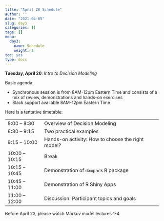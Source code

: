 ```yaml
---
title: "April 20 Schedule"
author: ''
date: "2021-04-05"
slug: day3
categories: []
tags: []
menu:
  day3:
    name: Schedule
    weight: 1
toc: yes
type: docs
---
```


**Tuesday, April 20**: *Intro to Decision Modeling*

Basic agenda:

- Synchronous session is from 8AM-12pm Eastern Time and consists of a mix of review, demonstrations and hands-on exercises
- Slack support available 8AM-12pm Eastern Time

Here is a tentative timetable:

|                            |            |
|--------------------------------------------|:------------------|
| 8:00 – 8:30  | Overview of Decision Modeling |
| 8:30 – 9:15 | Two practical examples | 
| 9:15 – 10:00 | Hands-on activity: How to choose the right model? |
| 10:00 – 10:15 | Break |
| 10:15 – 10:45 | Demonstration of `dampack` R package |
| 10:45 – 11:00 | Demonstration of R Shiny Apps |
| 11:00 – 12:00 | Discussion: Participant topics and goals |

Before April 23, please watch Markov model lectures 1-4.



 
